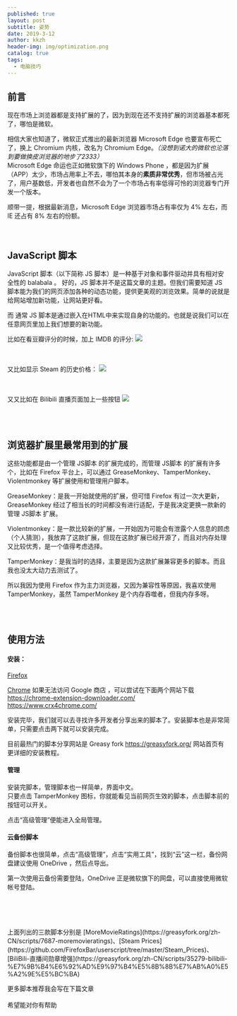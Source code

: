 ```yaml
---
published: true
layout: post
subtitle: 姿势
date: 2019-3-12
author: kkzh
header-img: img/optimization.png
catalog: true
tags:
  - 电脑技巧
---
```

## 前言

现在市场上浏览器都是支持扩展的了，因为到现在还不支持扩展的浏览器基本都死了，哪怕是微软。

相信大家也知道了，微软正式推出的最新浏览器 Microsoft Edge 也要宣布死亡了，换上 Chromium 内核，改名为 Chromium Edge。_（没想到诺大的微软也沦落到要做换皮浏览器的地步了2333）_<br>
Microsoft Edge 命运也正如微软旗下的 Windows Phone ，都是因为扩展（APP）太少，市场占用率上不去，哪怕其本身的**素质非常优秀**，但市场被占光了，用户基数低，开发者也自然不会为了一个市场占有率低得可怜的浏览器专门开发一个版本。

顺带一提，根据最新消息，Microsoft Edge 浏览器市场占有率仅为 4% 左右，而 IE 还占有 8% 左右的份额。
<br><br><br>
## JavaScript 脚本

JavaScript 脚本（以下简称 JS 脚本）是一种基于对象和事件驱动并具有相对安全性的 balabala 。
好的，JS 脚本并不是这篇文章的主题。但我们需要知道 JS 脚本能为我们的网页添加各种的动态功能，提供更美观的浏览效果。简单的说就是给网站增加新功能，让网站更好看。

而 通常 JS 脚本是通过嵌入在HTML中来实现自身的功能的。也就是说我们可以在任意网页里加上我们想要的新功能。<br>

比如在看豆瓣评分的时候，加上 IMDB 的评分:
![](https://pic.superbed.cn/item/5c873b9d3a213b0417c80fd4)

<br><br>
又比如显示 Steam 的历史价格：
![](https://pic.superbed.cn/item/5c873cb13a213b0417c82423)

<br><br>
又又比如在 Bilibili 直播页面加上一些按钮
![](https://pic.superbed.cn/item/5c873d5b3a213b0417c832a5)

<br><br>
## 浏览器扩展里最常用到的扩展

这些功能都是由一个管理 JS脚本 的扩展完成的，而管理 JS脚本 的扩展有许多个，比如在 Firefox 平台上，可以通过 GreaseMonkey、TamperMonkey、Violentmonkey 等扩展使用和管理用户脚本。

GreaseMonkey：是我一开始就使用的扩展，但可惜 Firefox 有过一次大更新，GreaseMonkey 经过了相当长的时间都没有进行适配，于是我决定更换一款新的管理 JS脚本 扩展。

Violentmonkey：是一款比较新的扩展，一开始因为可能会有泄露个人信息的顾虑（个人猜测），我放弃了这款扩展，但现在这款扩展已经开源了，而且对内存处理又比较优秀，是一个值得考虑选择。

TamperMonkey：是我当时的选择，主要是因为这款扩展兼容更多的脚本。而且我也没太大动力去测试了。

所以我因为使用 Firefox 作为主力浏览器，又因为兼容性等原因，我喜欢使用 TamperMonkey，虽然 TamperMonkey 是个内存吞噬者，但我内存多呀。

<br><br>
## 使用方法

#### 安装：
[Firefox](https://addons.mozilla.org/zh-CN/firefox/addon/tampermonkey/)

[Chrome](https://chrome.google.com/webstore/detail/tampermonkey/dhdgffkkebhmkfjojejmpbldmpobfkfo/related)
如果无法访问 Google 商店 ，可以尝试在下面两个网站下载<br>
https://chrome-extension-downloader.com/<br>
https://www.crx4chrome.com/

安装完毕，我们就可以去寻找许多开发者分享出来的脚本了。安装脚本也是非常简单，只需要点击两下就可以安装完成。

目前最热门的脚本分享网站是 Greasy fork https://greasyfork.org/ 	网站首页有更详细的安装教程。

#### 管理
安装完脚本，管理脚本也一样简单，界面中文。<br>
只要点击 TamperMonkey 图标，你就能看见当前网页生效的脚本，点击脚本前的按钮可以开关。

点击“高级管理”便能进入全局管理。

#### 云备份脚本
备份脚本也很简单，点击“高级管理”，点击“实用工具”，找到“云”这一栏，备份网盘建议使用 OneDrive ，然后点导出。

第一次使用云备份需要登陆，OneDrive 正是微软旗下的网盘，可以直接使用微软帐号登陆。

<br>
<br>
<br><br>
上面列出的三款脚本分别是 [MoreMovieRatings](https://greasyfork.org/zh-CN/scripts/7687-moremovieratings)、[Steam Prices](https://github.com/FirefoxBar/userscript/tree/master/Steam_Prices)、[BiliBili-直播间勋章增强](https://greasyfork.org/zh-CN/scripts/35279-bilibili-%E7%9B%B4%E6%92%AD%E9%97%B4%E5%8B%8B%E7%AB%A0%E5%A2%9E%E5%BC%BA)

更多脚本推荐我会写在下篇文章
<br><br>
希望能对你有帮助
